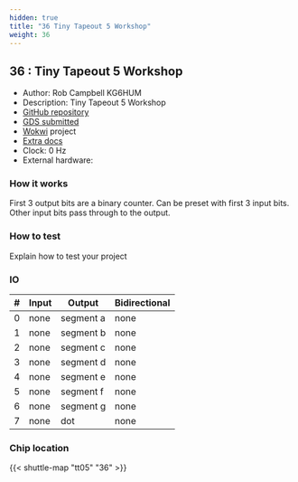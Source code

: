 ```yaml
---
hidden: true
title: "36 Tiny Tapeout 5 Workshop"
weight: 36
---
```


## 36 : Tiny Tapeout 5 Workshop

* Author: Rob Campbell KG6HUM
* Description: Tiny Tapeout 5 Workshop
* [GitHub repository](https://github.com/kg6hum/tinytapeout5_test1)
* [GDS submitted](https://github.com/kg6hum/tinytapeout5_test1/actions/runs/6750913188)
* [Wokwi](https://wokwi.com/projects/380408486941145089) project
* [Extra docs]()
* Clock: 0 Hz
* External hardware: 



### How it works

First 3 output bits are a binary counter.  Can be preset with first 3 input bits.  Other input bits pass through to the output.


### How to test

Explain how to test your project


### IO

| # | Input        | Output       | Bidirectional      |
|---|--------------|--------------| -------------------|
| 0 | none  | segment a | none |
| 1 | none  | segment b | none |
| 2 | none  | segment c | none |
| 3 | none  | segment d | none |
| 4 | none  | segment e | none |
| 5 | none  | segment f | none |
| 6 | none  | segment g | none |
| 7 | none  | dot | none |

### Chip location

{{< shuttle-map "tt05" "36" >}}
